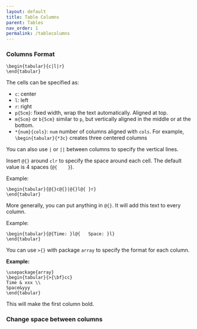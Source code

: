 ```yaml
---
layout: default
title: Table Columns
parent: Tables
nav_order: 1
permalink: /tablecolumns
---
```


### Columns Format

```
\begin{tabular}{c|l|r}
\end{tabular}
```

The cells can be specified as:

- `c`: center
- `l`: left
- `r`: right
- `p{5cm}`: fixed width, wrap the text automatically. Aligned at top. 
- `m{5cm}` or `b{5cm}` similar to `p`, but vertically aligned in the middle or at the bottom. 
- `*{num}{cols}`: `num` number of columns aligned with `cols`. For example, `\begin{tabular}{*3c}` creates three centered columns

You can also use `|` or `||` between columns to specify the vertical lines.

Insert `@{}` around `clr` to specify the space around each cell. The default value is 4 spaces (`@{    }`). 

Example:

```
\begin{tabular}{@{}c@{}|@{}l@{ }r}
\end{tabular}
```

More generally, you can put anything in `@{}`. It will add this text to every column. 

Example:

```
\begin{tabular}{@{Time: }l@{   Space: }l}
\end{tabular}
```

You can use `>{}` with package `array` to specify the format for each column.

**Example:**

```
\usepackage{array}
\begin{tabular}{>{\bf}cc}
Time & xxx \\
Space&yyy
\end{tabular}
```
This will make the first column bold.


### Change space between columns



